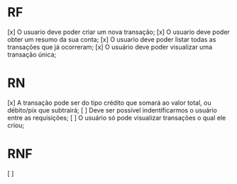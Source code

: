 # RF 

[x] O usuario deve poder criar um nova transação;
[x] O usuario deve poder obter um resumo da sua conta;
[x] O usuario deve poder listar todas as transações que já ocorreram;
[x] O usuário deve poder visualizar uma transação única;


# RN 

[x] A transação pode ser do tipo crédito que somará ao valor total, ou débito/pix que subtrairá;
[ ] Deve ser possível indentificarmos o usuário entre as requisições;
[ ] O usuário só pode visualizar transações o qual ele criou;

# RNF

[ ] 